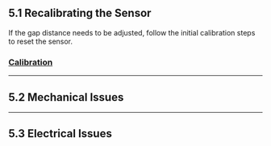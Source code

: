 ## 5.1 Recalibrating the Sensor

If the gap distance needs to be adjusted, follow the initial calibration steps to reset the sensor.

### [Calibration](switchgap_operation.md#calibrating-the-sensor)

---

## 5.2 Mechanical Issues

---

## 5.3 Electrical Issues
